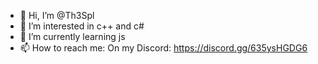 - 👋 Hi, I’m @Th3Spl
- 👀 I’m interested in c++ and c#
- 🌱 I’m currently learning  js
- 📫 How to reach me: On my Discord: https://discord.gg/635ysHGDG6

